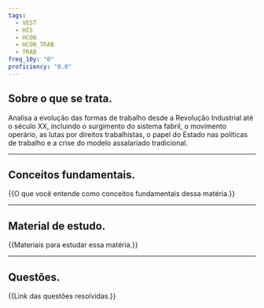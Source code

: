```yaml
---
tags:
  - VEST
  - HIS
  - HCON
  - HCON_TRAB
  - TRAB
freq_10y: "0"
proficiency: "0.0"
---
```

## Sobre o que se trata.

Analisa a evolução das formas de trabalho desde a Revolução Industrial até o século XX, incluindo o surgimento do sistema fabril, o movimento operário, as lutas por direitos trabalhistas, o papel do Estado nas políticas de trabalho e a crise do modelo assalariado tradicional.

--- 
## Conceitos fundamentais.

{{O que você entende como conceitos fundamentais dessa matéria.}}

---
## Material de estudo.

{{Materiais para estudar essa matéria.}}

--- 
## Questões.

{{Link das questões resolvidas.}}